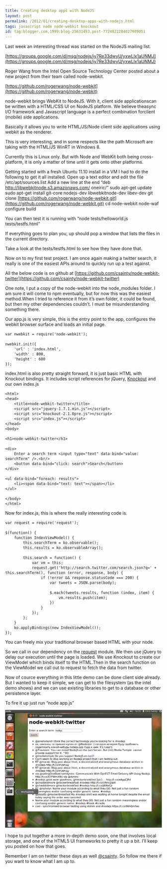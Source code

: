 ```yaml
---
title: Creating desktop apps with NodeJS
layout: post
permalink: /2012/01/creating-desktop-apps-with-nodejs.html
tags: javascript node node-webkit knockout
id: tag:blogger.com,1999:blog-25631453.post-7724822284027989051
---
```



Last week an interesting thread was started on the NodeJS mailing list.  
 
[https://groups.google.com/d/msg/nodejs/iy7Re33dwyU/yxwLlx1aUNMJ](https://groups.google.com/d/msg/nodejs/iy7Re33dwyU/yxwLlx1aUNMJ)  
 
Roger Wang from the Intel Open Source Technology Center posted about a new project from their team called node-webkit.  
 
[https://github.com/rogerwang/node-webkit](https://github.com/rogerwang/node-webkit)  
  
node-webkit brings WebKit to NodeJS. With it, client side applicationscan be written with a HTML/CSS UI on NodeJS platform. We believe theasync I/O framework and Javascript language is a perfect combination forclient (mobile) side applications.  
 
Basically it allows you to write HTML/JS/Node client side applications using webkit as the renderer.    

This is very interesting, and in some respects like the path Microsoft are taking with the HTML/JS WinRT in Windows 8.    

Currently this is Linux only. But with Node and WebKit both being cross-platform, it is only a matter of time until it gets onto other platforms.    

Getting started with a fresh Ubuntu 11.10 install in a VM I had to do the following to get it all installed.   Open up a text editor and edit the file /etc/apt/sources.list  Add a new line at the end “deb http://libwebkitnode.s3.amazonaws.com/ oneiric/”  sudo apt-get update  sudo apt-get install git-core nodejs-dev libwebkitnode-dev libev-dev  git clone [https://github.com/rogerwang/node-webkit.git](https://github.com/rogerwang/node-webkit.git)  cd node-webkit  node-waf configure build   

You can then test it is running with “node tests/helloworld.js tests/testfs.html”  
 
If everything goes to plan you, up should pop a window that lists the files in the current directory.  
 
Take a look at the tests/testfs.html to see how they have done that.  
 
Now on to my first test project. I am once again making a twitter search, it really is one of the easiest APIs around to quickly run up a test against.  
 
All the below code is on github at [https://github.com/csainty/node-webkit-twitter](https://github.com/csainty/node-webkit-twitter)  
 
One note, I put a copy of the node-webkit into the node_modules folder. I am sure it will come to npm eventually, but for now this was the easiest method.When I tried to reference it from it’s own folder, it could be found, but then my other dependencies couldn’t. I must be misunderstanding something there.  
 
Our app.js is very simple, this is the entry point to the app, configures the webkit browser surface and loads an initial page.  

```clike
var nwebkit = require('node-webkit');

nwebkit.init({
	'url' : 'index.html',
	'width' : 800,
	'height' : 600
});

```  
 
index.html is also pretty straight forward, it is just basic HTML with Knockout bindings. It includes script references for jQuery, [Knockout](http://csainty.blogspot.com/2011/10/learn-something-new-knockout-js.html) and our own index.js  

```clike
<html>
<head>
	<title>node-webkit-twitter</title>
	<script src="jquery-1.7.1.min.js"></script>
	<script src="knockout-2.1.0pre.js"></script>
	<script src="index.js"></script>
</head>
<body>

<h1>node-webkit-twitter</h1>

<div>
	Enter a search term <input type="text" data-bind="value: searchTerm" />.<br/>
	<button data-bind="click: search">Search</button>
</div>

<ul data-bind="foreach: results">
	<li><span data-bind="text: text"></span></li>
</ul>

</body>
</html>
```  
 
Now for index.js, this is where the really interesting code is.  

```clike
var request = require('request');

$(function() {
	function IndexViewModel() {
		this.searchTerm = ko.observable();
		this.results = ko.observableArray();

		this.search = function() {
			var vm = this;
			request.get('http://search.twitter.com/search.json?q=' + this.searchTerm(), function (error, response, body) {
				if (!error && response.statusCode === 200) {
					var tweets = JSON.parse(body);
					
					$.each(tweets.results, function (index, item) {
						vm.results.push(item);
					})					
				}
			});
		};
	}
	ko.applyBindings(new IndexViewModel());
});
```  
 
You can freely mix your traditional browser based HTML with your node.  
 
So we call in our dependency on the [request](https://github.com/mikeal/request) module. We then use jQuery to delay our execution until the page is loaded. We use Knockout to create our ViewModel which binds itself to the HTML.Then in the search function on the ViewModel we call out to request to fetch the data from twitter.  
 
Now of cource everything in this little demo can be done client side already. But I wanted to keep it simple, we can get to the filesystem (as the intel demo shows) and we can use existing libraries to get to a database or other persistence layer.  
 
To fire it up just run “node app.js”  
 
![Node](/images/1382874053234.png)  
 
I hope to put together a more in-depth demo soon, one that involves local storage, and one of the HTML5 UI frameworks to pretty it up a bit. I’ll keep you posted on how that goes.  
 
Remember I am on twitter these days as well [@csainty](http://twitter.com/csainty). So follow me there if you want to know what I am up to.  
  